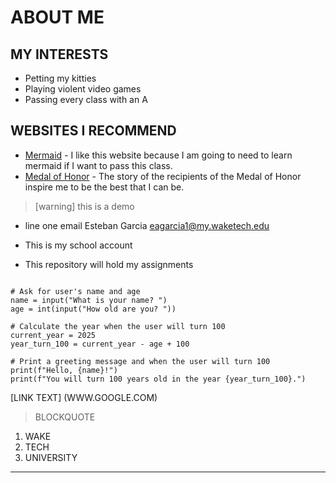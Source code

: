 # ABOUT ME
## MY INTERESTS
- Petting my kitties
- Playing violent video games
- Passing every class with an A
## WEBSITES I RECOMMEND
- [Mermaid](https://mermaid.js.org/) - I like this website because I am going to need to learn mermaid if I want to pass this class.
- [Medal of Honor](https://www.cmohs.org/) - The story of the recipients of the Medal of Honor inspire me to be the best that I can be.





> [warning]
> this is a demo
- line one email
Esteban Garcia eagarcia1@my.waketech.edu
- This is my school account

- This repository will hold my assignments
```python# Simple Python program to greet the user and calculate when they'll turn 100

# Ask for user's name and age
name = input("What is your name? ")
age = int(input("How old are you? "))

# Calculate the year when the user will turn 100
current_year = 2025
year_turn_100 = current_year - age + 100

# Print a greeting message and when the user will turn 100
print(f"Hello, {name}!")
print(f"You will turn 100 years old in the year {year_turn_100}.")
```
[LINK TEXT] (WWW.GOOGLE.COM)

> BLOCKQUOTE
1. WAKE
2. TECH
3. UNIVERSITY

---
